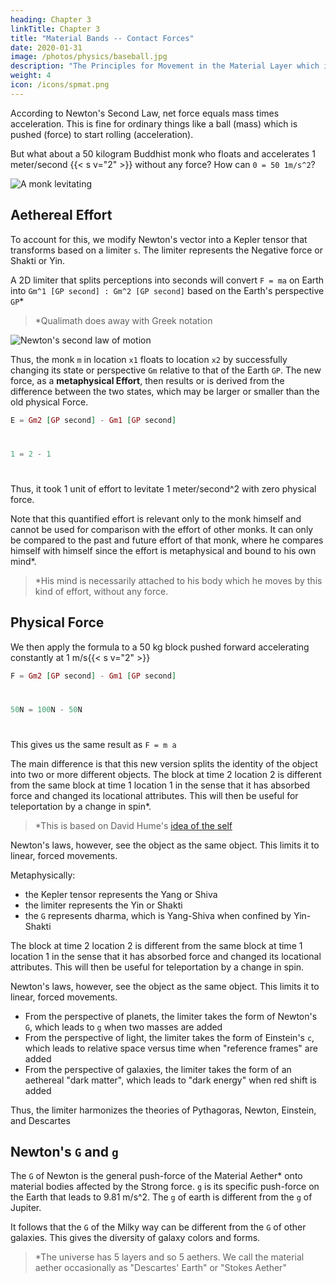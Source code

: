 ```yaml
---
heading: Chapter 3
linkTitle: Chapter 3
title: "Material Bands -- Contact Forces"
date: 2020-01-31
image: /photos/physics/baseball.jpg
description: "The Principles for Movement in the Material Layer which is the lowest and crudest layer"
weight: 4
icon: /icons/spmat.png
---
```




<!-- Spatial Relativity is the Superphysics alternative to General Relativity. It is the ratio between the inherent quality of each qost or center of gravity.

- If Qost A has an inherent quality that is 100 units repulsive to Qost B, then the spacetime between them might be 100 distance-units per 1 unit of time-perception. 
- But if Qost C is only 50 units repulsive, then Qost C will be 50 units away from Qost B at the same time. 
- This would show Qost A moving faster away from Qost B than Qost C. 
  - In Physics, this manifests as it having a red-shift which will indicate a growing distance.

![Qost](https://sorasystem.sirv.com/graphics/qost.png)

 This ratio* is called 'gravitational relativity' for the spatial layer. -->

<!-- Our universal equation at rest is E = G<sub>l</sub>

Our general equation in motion is G<sub>1(s)</sub> : G<sub>2(s)</sub>

- G is the gravitational signature of the identity. Most of the time, this leads to mass
- s is the set of constants that rule in that layer
- G<sub>1</sub>, G<sub>2</sub> are the identities in question

Here we explain material relativity. -->

According to Newton's Second Law, net force equals mass times acceleration. This is fine for ordinary things like a ball (mass) which is pushed (force) to start rolling (acceleration). 

But what about a 50 kilogram Buddhist monk who floats and accelerates 1 meter/second {{< s v="2" >}} without any force? How can `0 = 50 1m/s^2`?   


![A monk levitating](/graphics/physics/francis.jpg)

## Aethereal Effort

To account for this, we modify Newton's vector into a Kepler tensor that transforms based on a limiter `s`. The limiter represents the Negative force or Shakti or Yin.  

A 2D limiter that splits perceptions into seconds will convert `F = ma` on Earth into `Gm^1 [GP second] : Gm^2 [GP second]` based on the Earth's perspective `GP`*

> *Qualimath does away with Greek notation
  

![Newton's second law of motion](/graphics/physics/fma.png)

Thus, the monk `m` in location `x1` floats to location `x2` by successfully changing its state or perspective `Gm` relative to that of the Earth `GP`. The new force, as a **metaphysical Effort**, then results or is derived from the difference between the two states, which may be larger or smaller than the old physical Force.  

```elixir
E = Gm2 [GP second] - Gm1 [GP second]
```

#

```elixir
1 = 2 - 1
```

#

Thus, it took 1 unit of effort to levitate 1 meter/second^2 with zero physical force. 

Note that this quantified effort is relevant only to the monk himself and cannot be used for comparison with the effort of other monks. It can only be compared to the past and future effort of that monk, where he compares himself with himself since the effort is metaphysical and bound to his own mind*.

> *His mind is necessarily attached to his body which he moves by this kind of effort, without any force.  


## Physical Force

We then apply the formula to a 50 kg block pushed forward accelerating constantly at 1 m/s{{< s v="2" >}}

```elixir
F = Gm2 [GP second] - Gm1 [GP second]
```

#

```elixir
50N = 100N - 50N
```

#

This gives us the same result as `F = m a`

The main difference is that this new version splits the identity of the object into two or more different objects. The block at time 2 location 2 is different from the same block at time 1 location 1 in the sense that it has absorbed force and changed its locational attributes. This will then be useful for teleportation by a change in spin*.



> *This is based on David Hume's [idea of the self](/bio/principles/intro/chapter-01) 

Newton's laws, however, see the object as the same object. This limits it to linear, forced movements.
<!-- It focuses on the journey and not the destination.   -->

Metaphysically:
- the Kepler tensor represents the Yang or Shiva
- the limiter represents the Yin or Shakti
- the `G` represents dharma, which is Yang-Shiva when confined by Yin-Shakti

The block at time 2 location 2 is different from the same block at time 1 location 1 in the sense that it has absorbed force and changed its locational attributes. This will then be useful for teleportation by a change in spin.

Newton's laws, however, see the object as the same object. This limits it to linear, forced movements.

- From the perspective of planets, the limiter takes the form of Newton's `G`, which leads to `g` when two masses are added 
- From the perspective of light, the limiter takes the form of Einstein's `c`, which leads to relative space versus time when "reference frames" are added
- From the perspective of galaxies, the limiter takes the form of an aethereal "dark matter", which leads to "dark energy" when red shift is added

Thus, the limiter harmonizes the theories of Pythagoras, Newton, Einstein, and Descartes


## Newton's `G` and `g`

The `G` of Newton is the general push-force of the Material Aether* onto material bodies affected by the Strong force. `g` is its specific push-force on the Earth that leads to 9.81 m/s^2. The `g` of earth is different from the `g` of Jupiter. 

It follows that the `G` of the Milky way can be different from the `G` of other galaxies. This gives the diversity of galaxy colors and forms. 

> *The universe has 5 layers and so 5 aethers. We call the material aether occasionally as "Descartes' Earth" or "Stokes Aether" 
